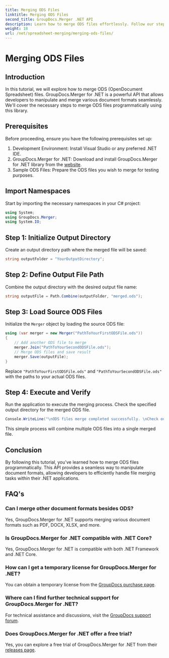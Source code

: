 ```yaml
---
title: Merging ODS Files
linktitle: Merging ODS Files
second_title: GroupDocs.Merger .NET API
description: Learn how to merge ODS files effortlessly. Follow our step-by-step guide for seamless document manipulation.
weight: 18
url: /net/spreadsheet-merging/merging-ods-files/
---
```


# Merging ODS Files

## Introduction
In this tutorial, we will explore how to merge ODS (OpenDocument Spreadsheet) files. GroupDocs.Merger for .NET is a powerful API that allows developers to manipulate and merge various document formats seamlessly. We'll cover the necessary steps to merge ODS files programmatically using this library.
## Prerequisites
Before proceeding, ensure you have the following prerequisites set up:
1. Development Environment: Install Visual Studio or any preferred .NET IDE.
2. GroupDocs.Merger for .NET: Download and install GroupDocs.Merger for .NET library from the [website](https://releases.groupdocs.com/merger/net/).
3. Sample ODS Files: Prepare the ODS files you wish to merge for testing purposes.

## Import Namespaces
Start by importing the necessary namespaces in your C# project:
```csharp
using System; 
using GroupDocs.Merger;
using System.IO;
```
## Step 1: Initialize Output Directory
Create an output directory path where the merged file will be saved:
```csharp
string outputFolder = "YourOutputDirectory";
```
## Step 2: Define Output File Path
Combine the output directory with the desired output file name:
```csharp
string outputFile = Path.Combine(outputFolder, "merged.ods");
```
## Step 3: Load Source ODS Files
Initialize the `Merger` object by loading the source ODS file:
```csharp
using (var merger = new Merger("PathToYourFirstODSFile.ods"))
{
    // Add another ODS file to merge
    merger.Join("PathToYourSecondODSFile.ods");
    // Merge ODS files and save result
    merger.Save(outputFile);
}
```
Replace `"PathToYourFirstODSFile.ods"` and `"PathToYourSecondODSFile.ods"` with the paths to your actual ODS files.
## Step 4: Execute and Verify
Run the application to execute the merging process. Check the specified output directory for the merged ODS file.
```csharp
Console.WriteLine("\nODS files merge completed successfully. \nCheck output in {0}", outputFolder);
```
This simple process will combine multiple ODS files into a single merged file.

## Conclusion
By following this tutorial, you've learned how to merge ODS files programmatically. This API provides a seamless way to manipulate document formats, allowing developers to efficiently handle file merging tasks within their .NET applications.

## FAQ's
### Can I merge other document formats besides ODS?
Yes, GroupDocs.Merger for .NET supports merging various document formats such as PDF, DOCX, XLSX, and more.
### Is GroupDocs.Merger for .NET compatible with .NET Core?
Yes, GroupDocs.Merger for .NET is compatible with both .NET Framework and .NET Core.
### How can I get a temporary license for GroupDocs.Merger for .NET?
You can obtain a temporary license from the [GroupDocs purchase page](https://purchase.groupdocs.com/temporary-license/).
### Where can I find further technical support for GroupDocs.Merger for .NET?
For technical assistance and discussions, visit the [GroupDocs support forum](https://forum.groupdocs.com/c/merger/32).
### Does GroupDocs.Merger for .NET offer a free trial?
Yes, you can explore a free trial of GroupDocs.Merger for .NET from their [releases page](https://releases.groupdocs.com/).
